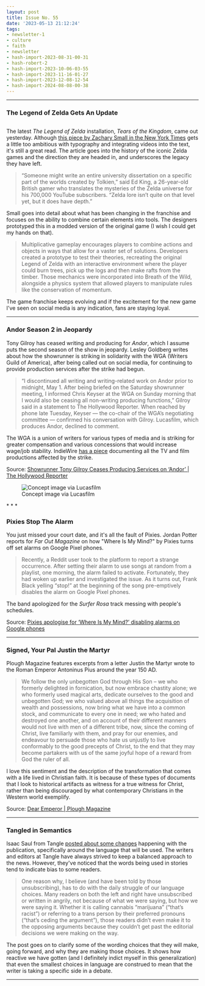 ```yaml
---
layout: post
title: Issue No. 55
date: '2023-05-13 21:12:24'
tags:
- newsletter-1
- culture
- faith
- newsletter
- hash-import-2023-08-31-00-31
- hash-robert-2
- hash-import-2023-10-06-03-55
- hash-import-2023-11-16-01-27
- hash-import-2023-12-08-12-54
- hash-import-2024-08-08-00-38
---
```


* * *

### The Legend of Zelda Gets An Update
<figure class="kg-card kg-image-card"><img src=" __GHOST_URL__ /content/images/2023/05/scaoj8.jpg" class="kg-image" alt loading="lazy"></figure>

The latest _The Legend of Zelda_ installation, _Tears of the Kingdom_, came out yesterday. Although [this piece by Zachary Small in the New York Times](https://www.nytimes.com/interactive/2023/05/04/arts/zelda-nintendo-history.html) gets a little too ambitious with typography and integrating videos into the text, it's still a great read. The article goes into the history of the iconic Zelda games and the direction they are headed in, and underscores the legacy they have left.

> “Someone might write an entire university dissertation on a specific part of the worlds created by Tolkien,” said Ed King, a 26-year-old British gamer who translates the mysteries of the Zelda universe for his 700,000 YouTube subscribers. “Zelda lore isn’t quite on that level yet, but it does have depth.”

Small goes into detail about what has been changing in the franchise and focuses on the ability to combine certain elements into tools. The designers prototyped this in a modded version of the original game (I wish I could get my hands on that).

> Multiplicative gameplay encourages players to combine actions and objects in ways that allow for a vaster set of solutions. Developers created a prototype to test their theories, recreating the original Legend of Zelda with an interactive environment where the player could burn trees, pick up the logs and then make rafts from the timber. Those mechanics were incorporated into Breath of the Wild, alongside a physics system that allowed players to manipulate rules like the conservation of momentum.

The game franchise keeps evolving and if the excitement for the new game I've seen on social media is any indication, fans are staying loyal.

* * *

### Andor Season 2 in Jeopardy

Tony Gilroy has ceased writing and producing for _Andor_, which I assume puts the second season of the show in jeopardy. Lesley Goldberg writes about how the showrunner is striking in solidarity with the WGA (Writers Guild of America), after being called out on social media, for continuing to provide production services after the strike had begun.

> “I discontinued all writing and writing-related work on Andor prior to midnight, May 1. After being briefed on the Saturday showrunner meeting, I informed Chris Keyser at the WGA on Sunday morning that I would also be ceasing all non-writing producing functions,” Gilroy said in a statement to The Hollywood Reporter. When reached by phone late Tuesday, Keyser — the co-chair of the WGA’s negotiating committee — confirmed his conversation with Gilroy. Lucasfilm, which produces Andor, declined to comment.

The WGA is a union of writers for various types of media and is striking for greater compensation and various concessions that would increase wage/job stability. IndieWire [has a piece](https://www.indiewire.com/news/breaking-news/every-tv-film-production-affected-wga-strike-1234860037/) documenting all the TV and film productions affected by the strike.

Source: [Showrunner Tony Gilroy Ceases Producing Services on ‘Andor’ | The Hollywood Reporter](https://www.hollywoodreporter.com/tv/tv-news/andor-tony-gilroy-scabbing-accusations-strike-1235483978/)

<figure class="kg-card kg-image-card kg-card-hascaption"><img src=" __GHOST_URL__ /content/images/2023/05/cas-and-vel-hiding-from-tie-figher.jpeg" class="kg-image" alt="Concept image via Lucasfilm" loading="lazy"><figcaption>Concept image via Lucasfilm</figcaption></figure>
* * *

### Pixies Stop The Alarm

You just missed your court date, and it's all the fault of Pixies. Jordan Potter reports for _Far Out Magazine_ on how "Where Is My Mind?" by Pixies turns off set alarms on Google Pixel phones.

> Recently, a Reddit user took to the platform to report a strange occurrence. After setting their alarm to use songs at random from a playlist, one morning, the alarm failed to activate. Fortunately, they had woken up earlier and investigated the issue. As it turns out, Frank Black yelling “stop!” at the beginning of the song pre-emptively disables the alarm on Google Pixel phones.

The band apologized for the _Surfer Rosa_ track messing with people's schedules.

Source: [Pixies apologise for ‘Where Is My Mind?’ disabling alarms on Google phones](https://faroutmagazine.co.uk/pixies-disabling-alarms-google-phones/)

* * *

### Signed, Your Pal Justin the Martyr

Plough Magazine features excerpts from a letter Justin the Martyr wrote to the Roman Emperor Antoninus Pius around the year 150 AD.

> We follow the only unbegotten God through His Son – we who formerly delighted in fornication, but now embrace chastity alone; we who formerly used magical arts, dedicate ourselves to the good and unbegotten God; we who valued above all things the acquisition of wealth and possessions, now bring what we have into a common stock, and communicate to every one in need; we who hated and destroyed one another, and on account of their different manners would not live with men of a different tribe, now, since the coming of Christ, live familiarly with them, and pray for our enemies, and endeavour to persuade those who hate us unjustly to live conformably to the good precepts of Christ, to the end that they may become partakers with us of the same joyful hope of a reward from God the ruler of all.

I love this sentiment and the description of the transformation that comes with a life lived in Christian faith. It is because of these types of documents that I look to historical artifacts as witness for a true witness for Christ, rather than being discouraged by what contemporary Christians in the Western world exemplify.

Source: [Dear Emperor | Plough Magazine](https://www.plough.com/en/topics/faith/early-christians/dear-emperor)

* * *

### Tangled in Semantics

Isaac Saul from Tangle [posted about some changes](https://www.readtangle.com/tangle-editorial-policy/) happening with the publication, specifically around the language that will be used. The writers and editors at Tangle have always strived to keep a balanced approach to the news. However, they've noticed that the words being used in stories tend to indicate bias to some readers.

> One reason why, I believe (and have been told by those unsubscribing), has to do with the daily struggle of our language choices. Many readers on both the left and right have unsubscribed or written in angrily, not because of what we were saying, but how we were saying it. Whether it is calling cannabis “marijuana” (“that’s racist”) or referring to a trans person by their preferred pronouns (“that’s ceding the argument”), those readers didn’t even make it to the opposing arguments because they couldn’t get past the editorial decisions we were making on the way.

The post goes on to clarify some of the wording choices that they will make, going forward, and why they are making those choices. It shows how reactive we have gotten (and I definitely indict myself in this generalization) that even the smallest choices in language are construed to mean that the writer is taking a specific side in a debate.

* * *
